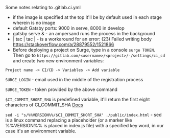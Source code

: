 Some notes relating to .gitlab.ci.yml

- if the image is specified at the top it'll be by default used in each stage 
wherein is no image
- default Gatsby ports: 9000 in serve, 8000 in develop
- gatsby serve & - an ampersand runs the process in the background
- | tac | tac | - is a workaround for an error: (23) Failed writing body 
  https://stackoverflow.com/a/28879552/1521866
- Before deploying a project on Surge, type in a console `surge TOKEN`. Then 
  go to `https://gitlab.com/<username>/<project>/-/settings/ci_cd` and 
  create two new environment variables:

`Project name -> CI/CD -> Variables -> Add variable`

`SURGE_LOGIN` - email used in the middle of the registration process

`SURGE_TOKEN` - token provided by the above command

`$CI_COMMIT_SHORT_SHA` is predefined variable, it'll return the first eight 
characters of CI_COMMIT_SHA [Docs](https://docs.gitlab.com/ee/ci/variables/predefined_variables.html#predefined-variables-reference)

`sed -i "s/%%VERSION%%/$CI_COMMIT_SHORT_SHA" ./public/index.html` - sed is a 
linux command replacing a placeholder (or a marker like %%VERSION%% is 
placed in index.js file) with a specified key word, in our case it's an 
environment variable.